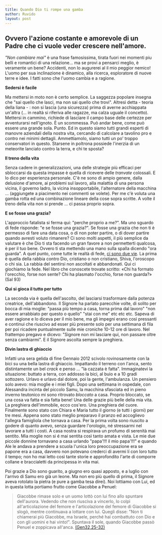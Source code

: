 ```yaml
---
title: Quando Dio ti rompe una gamba
author: Ruvido
layout: post
---
```


<!-- INIZIO -->
## Ovvero l'azione costante e amorevole di un Padre che ci vuole veder crescere nell'amore.
<!-- FINE -->

*"Non cambiare mai"* è una frase famosissima, tirata fuori nei momenti piu belli e romantici di una relazione... ma se provi a pensarci meglio, è veramente un bene? Accidenti, non lo augurerei al il mio peggior nemico! L'uomo per sua inclinazione è dinamico, alla ricerca, esploratore di nuove terre e idee. I fatti sono che l'uomo cambia e a ragione.

**Sedersi è facile**

Ma mettersi in moto non è certo semplice. La saggezza popolare insegna che "sai quello che lasci, ma non sai quello che trovi". Altresì detta - teoria della liana - : non si lascia (una sicurezza) prima di averne acchiappata un'altra (... in realtà si riferiva alle ragazze, ma calza uguale il concetto). Mettersi in cammino, richiede di lasciare il campo base delle certezze per avventurarsi nell'ignoto. È un scommessa. Può andar bene, come può essere una grande sola. Punto. Ed in questo siamo tutti grandi esperti di manovre aziendali della nostra vita, cercando di calcolare a tavolino pro e contro nei minimi dettagli. Ammettiamolo, siamo tutti un po' troppo conservatori in questo. Starsene in poltrona possiede l'inerzia di un meteorite lanciato contro la terra, e chi te sposta?

**Il treno della vita**

Senza cadere in generalizzazioni, una delle strategie più efficaci per sbloccarsi da questa impasse è quella di ricevere delle *tranvate* colossali. E lo dico per esperienza personale. C'è ne sono di ampio genere, dalla delusione d'amore, ai problemi sul lavoro, alla malattia di una persona vicina, il governo ladro, la vicina insopportabile, l'alternatore della macchina ... (aggiungete a piacimento nei commenti se volete). Per me c'è voluta una gamba rotta ed una combinazione lineare della cose sopra scritte. A volte il treno della vita non si prende ... ci passa proprio sopra.

**E se fosse una grazia?**

L'approccio fatalista si ferma qui: "perche proprio a me?". Ma uno sguardo di fede risponde: "e se fosse una grazia?". Se fosse una grazia che non ti è permesso di fare una data cosa, o di non poter partire, o di dover partire quando avresti voluto rimanere? Ci sono molti aspetti, il più semplice da valutare è che Dio ti sta facendo un gran favore a non permetterti qualcosa, è per il tuo bene. Ovvero ti sta mettendo una mano sulla spalla dicendo "ora guarda". A quel punto, come tutte le realtà di fede, [ci sono due vie](/2013/04/10/raggione-ciaveva.html). La prima è quella della rabbia contro Dio, cristiano o non cristiano, Shiva, l'oroscopo o chi sia. La rabbia del sentirsi non ascoltati e abbandonati. Qui ci giochiamo la fede. Nel libro che conoscete trovate scritto: &laquo;Chi ha formato l'orecchio, forse non sente? Chi ha plasmato l'occhio, forse non guarda?&raquo; (Sal 93)

**Qui si gioca il tutto per tutto**

La seconda via è quella dell'ascolto, del lasciarsi trasformare dalla potenza creatrice, dell'abbandono. Il Signore ha parlato parecchie volte, di solito per bocca di mia moglie: "passa più tempo a casa, torna prima dal lavoro" "non essere arrabbiato per questo o quello" "stai con me" etc etc etc. Sapeva di aver ragione e lo diceva per il mio bene, ma gli impegni erano così pressanti e continui che riuscivo ad esser più presente solo per una settimana di fila per poi ricadere puntualmente sulle mie croniche 10-12 ore di lavoro. Nel frattempo pregavo e dicevo: "Signore non mi lasciare qui, non passare oltre senza cambiarmi". E il Signore ascolta sempre la preghiera. 

**Divin lastra di ghiaccio**

Infatti una sera gelida di fine Gennaio 2012 scivolo rovinosamente con la bici su una bella lastra di ghiaccio. Impattando il terreno con l'anca, sento distintamente un bel *crack* e penso ... "la cazzata è fatta". Immaginatevi la situazione: buttato a terra, con addosso la bici, al buio e a 10 gradi sottozero. Urlavo e urlavo dal dolore, poi la gente, l'ambulanza. Un pensiero solo avevo: mia moglie e i miei figli. Dopo una settimana in ospedale, con Alessandra incinta del piccolo Samu, la macchina sfasciata ed in pieno inverno teutonico mi sono ritrovato *bloccato* a casa. Proprio bloccato, se una cosa va fatta e sia fatta bene! Una delle grazie più belle della mia vita. La preghiera dell'immobile, ecco cos'ero. Una preghiera del cuore. Finalmente sono stato con Chiara e Maria tutto il giorno (e tutti i giorni) per tre mesi. Appena sono stato meglio preparavo il pranzo ed accoglievo l'allegra famigliola che tornava a casa. Per la prima volta sono riuscito a godere di quanto avevo, senza guardare l'orologio, né stressarmi nel lavorare a tutti i costi. A casa nostra si respirava un profumo di serenità mai sentito. Mia moglie non si é mai sentita così tanto amata e vista. Le mie due piccole donnine tornavano a casa urlando "papa'!!! il mio papa'!!!" e quando Ale le andava a prendere a scuola l'unica loro preoccupazione era se papone era a casa, davvero non potevano crederci di avermi lí con loro tutto il tempo; non ho mai letto così tante storie e approfondito l'arte di comporre collane e braccialetti da principessa in vita mai.

Poi grazie a Dio sono guarito, a giugno ero quasi apposto, e a luglio con l'arrivo di Samu ero già un leone. Ma non ero più quello di prima, il Signore aveva rotolato la pietra (e pure a gamba tesa direi). Noi lottiamo con Lui, ed in questa lotta portiamo frutto come Giacobbe a Penuel:

>Giacobbe rimase solo e un uomo lottò con lui fino allo spuntare dell'aurora. Vedendo che non riusciva a vincerlo, lo colpì all'articolazione del femore e l'articolazione del femore di Giacobbe si slogò, mentre continuava a lottare con lui. Quegli disse: "Non ti chiamerai più Giacobbe, ma Israele, perché hai combattuto con Dio e con gli uomini e hai vinto!". Spuntava il sole, quando Giacobbe passò Penuel e zoppicava all'anca. [(Gen32,25-32)](http://www.novena.it/Lectio_divina_personaggi_biblici/lectio_giacobbe.htm)
